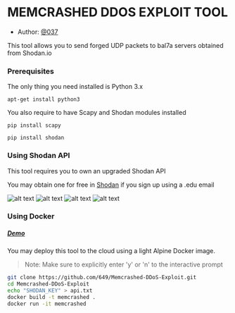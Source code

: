 # MEMCRASHED DDOS EXPLOIT TOOL

* Author: [@037](https://twitter.com/037)

This tool allows you to send forged UDP packets to bal7a servers obtained from Shodan.io

### Prerequisites

The only thing you need installed is Python 3.x

```
apt-get install python3
```

You also require to have Scapy and Shodan modules installed
```
pip install scapy
```

```
pip install shodan
```

### Using Shodan API

This tool requires you to own an upgraded Shodan API

You may obtain one for free in [Shodan](https://shodan.io/) if you sign up using a .edu email

![alt text](https://raw.githubusercontent.com/649/Memcrashed-DDoS-Exploit/master/2.png)
![alt text](https://raw.githubusercontent.com/649/Memcrashed-DDoS-Exploit/master/1.png)
![alt text](https://raw.githubusercontent.com/649/Memcrashed-DDoS-Exploit/master/3.png)
![alt text](https://raw.githubusercontent.com/649/Memcrashed-DDoS-Exploit/master/4.png)


### Using Docker

##### [Demo](https://asciinema.org/a/v1AEEa17xzqUfyW4pEIS0JONW)

You may deploy this tool to the cloud using a light Alpine Docker image.

> Note: Make sure to explicitly enter 'y' or 'n' to the interactive prompt

```bash
git clone https://github.com/649/Memcrashed-DDoS-Exploit.git
cd Memcrashed-DDoS-Exploit
echo "SHODAN_KEY" > api.txt
docker build -t memcrashed .
docker run -it memcrashed

```


